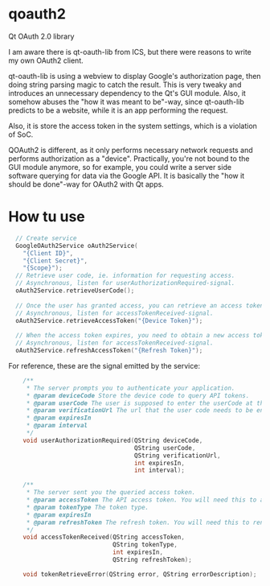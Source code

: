 qoauth2
=======

Qt OAuth 2.0 library

I am aware there is qt-oauth-lib from ICS, but there were reasons to write my
own OAuth2 client.

qt-oauth-lib is using a webview to display Google's authorization page, then
doing string parsing magic to catch the result. This is very tweaky and introduces an unnecessary dependency to the Qt's GUI module. Also, it somehow abuses
the "how it was meant to be"-way, since qt-oauth-lib predicts to be a website,
while it is an app performing the request.

Also, it is store the access token in the system settings, which is a violation of SoC.

QOAuth2 is different, as it only performs necessary network requests and
performs authorization as a "device". Practically, you're not bound to the GUI
module anymore, so for example, you could write a server side software querying
for data via the Google API. It is basically the "how it should be done"-way
for OAuth2 with Qt apps.

How tu use
==========
```cpp
  // Create service
  GoogleOAuth2Service oAuth2Service(
    "{Client ID}",
    "{Client Secret}",
    "{Scope}");
  // Retrieve user code, ie. information for requesting access.
  // Asynchronous, listen for userAuthorizationRequired-signal.
  oAuth2Service.retrieveUserCode();
  
  // Once the user has granted access, you can retrieve an access token via the device token.
  // Asynchronous, listen for accessTokenReceived-signal.
  oAuth2Service.retrieveAccessToken("{Device Token}");
  
  // When the access token expires, you need to obtain a new access token via the provided refresh token.
  // Asynchronous, listen for accessTokenReceived-signal.
  oAuth2Service.refreshAccessToken("{Refresh Token}");

```
For reference, these are the signal emitted by the service:
```cpp
    /**
     * The server prompts you to authenticate your application.
     * @param deviceCode Store the device code to query API tokens.
     * @param userCode The user is supposed to enter the userCode at the given verificationUrl.
     * @param verificationUrl The url that the user code needs to be entered at.
     * @param expiresIn
     * @param interval
     */
    void userAuthorizationRequired(QString deviceCode,
                                   QString userCode,
                                   QString verificationUrl,
                                   int expiresIn,
                                   int interval);

    /**
     * The server sent you the queried access token.
     * @param accessToken The API access token. You will need this to access the queried API.
     * @param tokenType The token type.
     * @param expiresIn
     * @param refreshToken The refresh token. You will need this to renew the accessToken once it has expired. May be empty.
     */
    void accessTokenReceived(QString accessToken,
                             QString tokenType,
                             int expiresIn,
                             QString refreshToken);

    void tokenRetrieveError(QString error, QString errorDescription);
```
